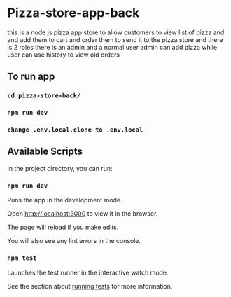 # Pizza-store-app-back

this is a node js pizza app store to allow customers to view list of pizza and  
and add them to cart and order them to send it to the pizza store and there is 2 roles there is an admin and a normal user admin can add pizza while user can use history to view old orders

## To run app

### `cd pizza-store-back/`

### `npm run dev`

### `change .env.local.clone to .env.local`

## Available Scripts

In the project directory, you can run:

### `npm run dev`

Runs the app in the development mode.<br  />

Open [http://localhost:3000](http://localhost:3000) to view it in the browser.

The page will reload if you make edits.<br  />

You will also see any lint errors in the console.

### `npm test`

Launches the test runner in the interactive watch mode.<br  />

See the section about [running tests](https://facebook.github.io/create-react-app/docs/running-tests) for more information.

